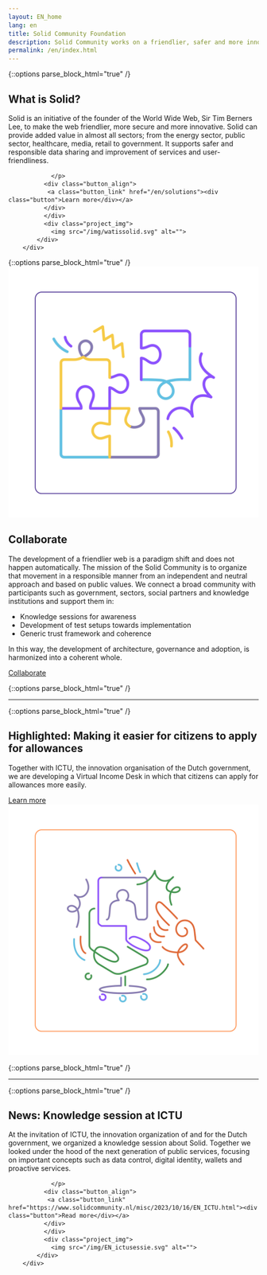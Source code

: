 ```yaml
---
layout: EN_home
lang: en
title: Solid Community Foundation
description: Solid Community works on a friendlier, safer and more innovative web based on public values, in collaboration with governments, sectors and knowledge institutions. Working together as a community creates coherence and harmonization of developments, governance and architecture. We help to build a human-centric society through responsible digitalization, in the Netherlands as well as international contexts in Europe. The movement is started by founder of the world wide web Sir Tim Berners Lee and growing in Europe, and aligns with the European digital strategy of the European Commission.
permalink: /en/index.html
---
```


{::options parse_block_html="true" /}
<div class="wrapperprojects" markdown="0">
            <div class="projectblock">
             <div class="project_text">
              <h2>
What is Solid?
              </h2>
              <p>
Solid is an initiative of the founder of the World Wide Web, Sir Tim Berners Lee, to make the web friendlier, more secure and more innovative.
Solid can provide added value in almost all sectors; from the energy sector, public sector, healthcare, media, retail to government. It supports safer and responsible data sharing and improvement of services and user-friendliness.

                </p>
              <div class="button_align">
               <a class="button_link" href="/en/solutions"><div class="button">Learn more</div></a>
              </div>
              </div>
              <div class="project_img">
                <img src="/img/watissolid.svg" alt="">
            </div>         
        </div>
</div>
{::options parse_block_html="true" /}
<div class="wrapperprojects" markdown="0">
            <div class="projectblock">
             <div class="project_img">
                <img src="/img/samenwerken1.svg" alt="">
            </div> 
 <div class="project_text">
              <h2>
Collaborate
              </h2>
              <p>
The development of a friendlier web is a paradigm shift and does not happen automatically. The mission of the Solid Community is to organize that movement in a responsible manner from an independent and neutral approach and based on public values.
We connect a broad community with participants such as government, sectors, social partners and knowledge institutions and support them in:
<ul>
<li>Knowledge sessions for awareness</li>
<li>Development of test setups towards implementation</li>
<li>Generic trust framework and coherence</li>
</ul>  
In this way, the development of architecture, governance and adoption, is harmonized into a coherent whole.
</p>  
<div class="button_align">
<a class="button_link" href="samenwerken.html"><div class="button">Collaborate</div></a>
  </div>      
              </div>         
        </div>
</div>

{::options parse_block_html="true" /}
<hr class="line">

{::options parse_block_html="true" /}
<div class="wrapperprojects" markdown="0">
            <div class="projectblock">
             <div class="project_text">
              <h2>
Highlighted: Making it easier for citizens to apply for allowances
              </h2>
              <p>
Together with ICTU, the innovation organisation of the Dutch government, we are developing a Virtual Income Desk in which that citizens can apply for allowances more easily.
                </p>
              <div class="button_align">
               <a class="button_link" href="en/EN_vil.html"><div class="button">Learn more</div></a>
              </div>
              </div>
              <div class="project_img">
                <img src="/img/EN_vil.svg" alt="">
            </div>         
        </div>
</div>

{::options parse_block_html="true" /}
<hr class="line">

{::options parse_block_html="true" /}
<div class="wrapperprojects" markdown="0">
            <div class="projectblock">
             <div class="project_text">
              <h2>
News: Knowledge session at ICTU
              </h2>
              <p>
At the invitation of ICTU, the innovation organization of and for the Dutch government, we organized a knowledge session about Solid.
Together we looked under the hood of the next generation of public services, focusing on important concepts such as data control, digital identity, wallets and proactive services.


                </p>
              <div class="button_align">
               <a class="button_link" href="https://www.solidcommunity.nl/misc/2023/10/16/EN_ICTU.html"><div class="button">Read more</div></a>
              </div>
              </div>
              <div class="project_img">
                <img src="/img/EN_ictusessie.svg" alt="">
            </div>         
        </div>
</div>
